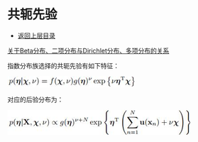 # 共轭先验

* [返回上层目录](../statistics-and-information-theory.md)



[关于Beta分布、二项分布与Dirichlet分布、多项分布的关系](https://www.cnblogs.com/wybang/p/3206719.html)



指数分布族选择的共轭先验有如下特征：

![exp-conjugate-prior](pic/exp-conjugate-prior.jpeg)

对应的后验分布为：

![exp-conjugate-posterior](pic/exp-conjugate-posterior.jpeg)



